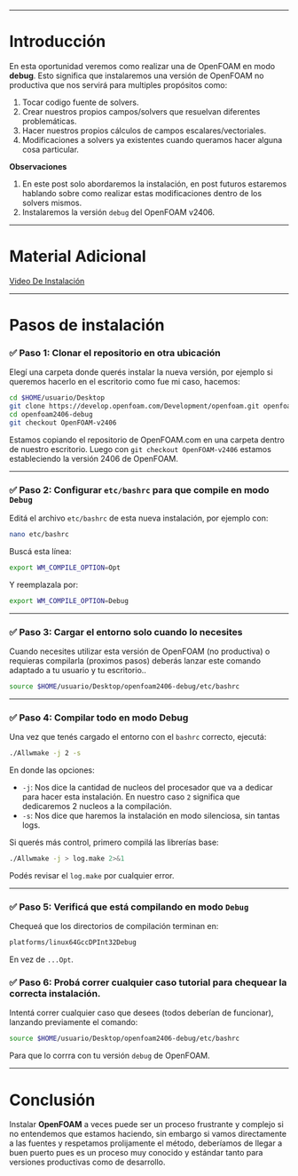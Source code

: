 
---
# Introducción
En esta oportunidad veremos como realizar una de OpenFOAM en modo **debug**. Esto significa que instalaremos una versión de OpenFOAM no productiva que nos servirá para multiples propósitos como:
1. Tocar codigo fuente de solvers.
2. Crear nuestros propios campos/solvers que resuelvan diferentes problemáticas.
3. Hacer nuestros propios cálculos de campos escalares/vectoriales.
4. Modificaciones a solvers ya existentes cuando queramos hacer alguna cosa particular.

**Observaciones**
1. En este post solo abordaremos la instalación, en post futuros estaremos hablando sobre como realizar estas modificaciones dentro de los solvers mismos.
2. Instalaremos la versión `debug` del OpenFOAM v2406.

---
# Material Adicional

 [Video De Instalación](https://youtu.be/UMItrrbVsrA)

---
# Pasos de instalación

### ✅ Paso 1: Clonar el repositorio en otra ubicación

Elegí una carpeta donde querés instalar la nueva versión, por ejemplo si queremos hacerlo en el escritorio como fue mi caso, hacemos:

```bash
cd $HOME/usuario/Desktop
git clone https://develop.openfoam.com/Development/openfoam.git openfoam2406-debug
cd openfoam2406-debug
git checkout OpenFOAM-v2406
```

Estamos copiando el repositorio de OpenFOAM.com en una carpeta dentro de nuestro escritorio. Luego con `git checkout OpenFOAM-v2406` estamos estableciendo la versión 2406 de OpenFOAM.

---

### ✅ Paso 2: Configurar `etc/bashrc` para que compile en modo `Debug`

Editá el archivo `etc/bashrc` de esta nueva instalación, por ejemplo con:

```bash
nano etc/bashrc
```

Buscá esta línea:

```bash
export WM_COMPILE_OPTION=Opt
```

Y reemplazala por:

```bash
export WM_COMPILE_OPTION=Debug
```

---

### ✅ Paso 3: Cargar el entorno solo cuando lo necesites

Cuando necesites utilizar esta versión de OpenFOAM (no productiva) o requieras compilarla (proximos pasos) deberás lanzar este comando adaptado a tu usuario y tu escritorio..

```bash
source $HOME/usuario/Desktop/openfoam2406-debug/etc/bashrc
```

---

### ✅ Paso 4: Compilar todo en modo Debug

Una vez que tenés cargado el entorno con el `bashrc` correcto, ejecutá:

```bash
./Allwmake -j 2 -s
```

En donde las opciones:
- `-j`: Nos dice la cantidad de nucleos del procesador que va a dedicar para hacer esta instalación. En nuestro caso `2` significa que dedicaremos 2 nucleos a la compilación.
- `-s`: Nos dice que haremos la instalación en modo silenciosa, sin tantas logs.

Si querés más control, primero compilá las librerías base:

```bash
./Allwmake -j > log.make 2>&1
```

Podés revisar el `log.make` por cualquier error.

---

### ✅ Paso 5: Verificá que está compilando en modo `Debug`

Chequeá que los directorios de compilación terminan en:

```bash
platforms/linux64GccDPInt32Debug
```

En vez de `...Opt`.

### ✅ Paso 6: Probá correr cualquier caso tutorial para chequear la correcta instalación.

Intentá correr cualquier caso que desees (todos deberían de funcionar), lanzando previamente el comando:

```bash
source $HOME/usuario/Desktop/openfoam2406-debug/etc/bashrc
```

Para que lo corrra con tu versión  `debug` de OpenFOAM.

---
# Conclusión

Instalar **OpenFOAM** a veces puede ser un proceso frustrante y complejo si no entendemos que estamos haciendo, sin embargo si vamos directamente a las fuentes y respetamos prolijamente el método, deberíamos de llegar a buen puerto pues es un proceso muy conocido y estándar tanto para versiones productivas como de desarrollo.
